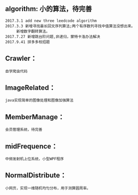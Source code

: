 ## algorithm: 小的算法，待完善
	2017.3.1 add new three leedcode algorithm
	2017.3.3 新增寻找最长回文序列算法;两个有序数列寻找中值算法没想出来。
		 新增数字翻转算法。
	2017.7.27 新增跳台阶问题,非递归，蒙特卡洛办法解决
	2017.9.41 拼多多校招题	

## Crawler： 
    自学爬虫代码

## ImageRelated：                     
    java实现简单的图像处理和图像加强算法

## MemberManage： 
    会员管理系统，待完善

## midFrequence： 
    中频发射机上位系统，小型WPF程序

## NormalDistribute： 
    小网页，实现一维随机均匀分布，用于测算圆周率。

